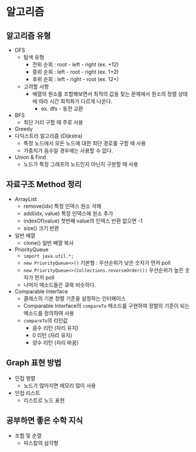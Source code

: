 # 알고리즘

## 알고리즘 유형
- DFS
  - 탐색 유형
    - 전위 순회 : root - left - right (ex. +12)
    - 중위 순회 : left - root - right (ex. 1+2)
    - 후위 순회 : left - right - root (ex. 12+)
  - 고려할 사항
    - 배열의 원소를 조합해보면서 최적의 값을 찾는 문제에서 원소의 정렬 상태에 따라 시간 최적화가 다르게 나온다.
      - ex. dfs - 동전 교환
- BFS
  - 최단 거리 구할 때 주로 사용
- Greedy
- 다익스트라 알고리즘 (Dijkstra)
  - 특정 노드에서 모든 노드에 대한 최단 경로를 구할 때 사용
  - 가중치가 음수일 경우에는 사용할 수 없다.
- Union & Find
  - 노드가 특정 그래프의 노드인지 아닌지 구분할 때 사용
## 자료구조 Method 정리

- ArrayList
    - remove(idx) 특정 인덱스 원소 삭제
    - add(idx, value) 특정 인덱스에 원소 추가
    - indexOf(value) 첫번째 value의 인덱스 반환 없으면 -1
    - size() 크기 반환
- 일반 배열
  - clone() 일반 배열 복사
- PriorityQueue
  - `import java.util.*;`
  - `new PriorityQueue<>()` 기본형 : 우선순위가 낮은 숫자가 먼저 poll
  - `new PriorityQueue<>(Collections.reverseOrder())` 우선순위가 높은 숫자가 먼저 poll
  - 나머지 메소드들은 큐와 비슷하다.
- Comparable Interface
  - 클래스의 기본 정렬 기준을 설정하는 인터페이스
  - Comparable Interface의 `compareTo` 메소드를 구현하여 정렬의 기준이 되는 메소드를 정의하여 사용
  - `compareTo`의 리턴값
    - 음수 리턴 (자리 유지)
    - 0 리턴 (자리 유지)
    - 양수 리턴 (자리 바꿈)

## Graph 표현 방법
- 인접 행렬 
  - 노드가 많아지면 메모리 많이 사용
- 인접 리스트
  - 리스트로 노드 표현

## 공부하면 좋은 수학 지식
- 조합 및 순열
  - 파스칼의 삼각형

